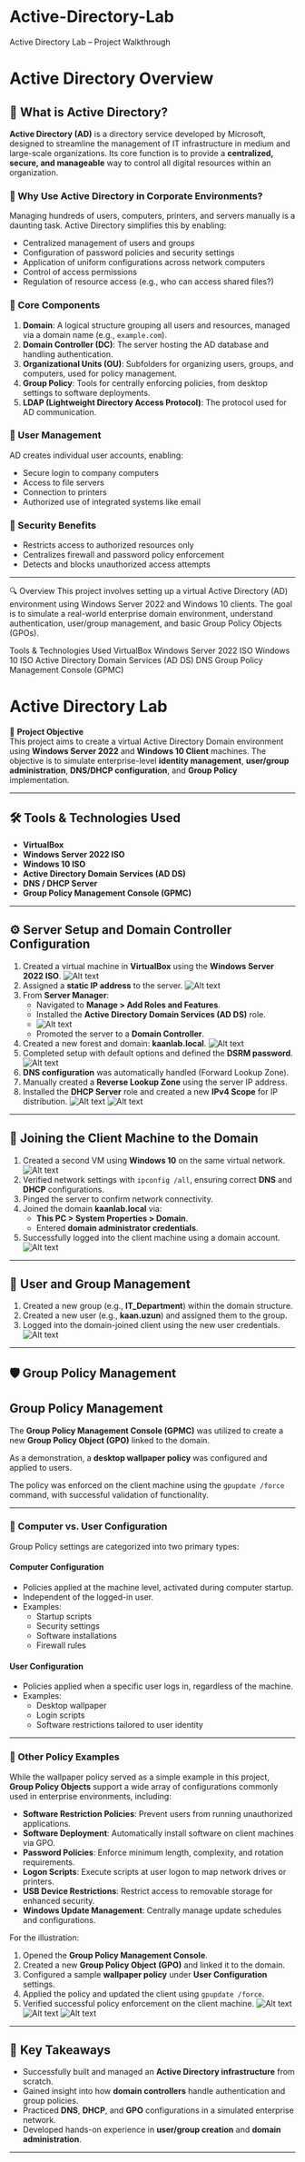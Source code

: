 # Active-Directory-Lab
Active Directory Lab – Project Walkthrough

# Active Directory Overview

## 🔐 What is Active Directory?

**Active Directory (AD)** is a directory service developed by Microsoft, designed to streamline the management of IT infrastructure in medium and large-scale organizations. Its core function is to provide a **centralized, secure, and manageable** way to control all digital resources within an organization.

### 🏢 Why Use Active Directory in Corporate Environments?

Managing hundreds of users, computers, printers, and servers manually is a daunting task. Active Directory simplifies this by enabling:

- Centralized management of users and groups
- Configuration of password policies and security settings
- Application of uniform configurations across network computers
- Control of access permissions
- Regulation of resource access (e.g., who can access shared files?)

### 🧱 Core Components

1. **Domain**: A logical structure grouping all users and resources, managed via a domain name (e.g., `example.com`).
2. **Domain Controller (DC)**: The server hosting the AD database and handling authentication.
3. **Organizational Units (OU)**: Subfolders for organizing users, groups, and computers, used for policy management.
4. **Group Policy**: Tools for centrally enforcing policies, from desktop settings to software deployments.
5. **LDAP (Lightweight Directory Access Protocol)**: The protocol used for AD communication.

### 👥 User Management

AD creates individual user accounts, enabling:

- Secure login to company computers
- Access to file servers
- Connection to printers
- Authorized use of integrated systems like email

### 🔐 Security Benefits

- Restricts access to authorized resources only
- Centralizes firewall and password policy enforcement
- Detects and blocks unauthorized access attempts

---

🔍 Overview
This project involves setting up a virtual Active Directory (AD) environment using Windows Server 2022 and Windows 10 clients. The goal is to simulate a real-world enterprise domain environment, understand authentication, user/group management, and basic Group Policy Objects (GPOs).

Tools & Technologies Used
VirtualBox
Windows Server 2022 ISO
Windows 10 ISO
Active Directory Domain Services (AD DS)
DNS
Group Policy Management Console (GPMC)

# Active Directory Lab

🎯 **Project Objective**  
This project aims to create a virtual Active Directory Domain environment using **Windows Server 2022** and **Windows 10 Client** machines. The objective is to simulate enterprise-level **identity management**, **user/group administration**, **DNS/DHCP configuration**, and **Group Policy** implementation.

---

## 🛠️ Tools & Technologies Used
- **VirtualBox**
- **Windows Server 2022 ISO**
- **Windows 10 ISO**
- **Active Directory Domain Services (AD DS)**
- **DNS / DHCP Server**
- **Group Policy Management Console (GPMC)**

---

## ⚙️ Server Setup and Domain Controller Configuration
1. Created a virtual machine in **VirtualBox** using the **Windows Server 2022 ISO**.
   ![Alt text](images/server.png)
2. Assigned a **static IP address** to the server.
   ![Alt text](images/image1.png)
3. From **Server Manager**:
   - Navigated to **Manage > Add Roles and Features**.
   - Installed the **Active Directory Domain Services (AD DS)** role.
   - ![Alt text](images/image3.png)
   - Promoted the server to a **Domain Controller**.
4. Created a new forest and domain: **kaanlab.local**.
   ![Alt text](images/image4.png)
5. Completed setup with default options and defined the **DSRM password**.
   ![Alt text](images/image5.png)
6. **DNS configuration** was automatically handled (Forward Lookup Zone).
7. Manually created a **Reverse Lookup Zone** using the server IP address.
8. Installed the **DHCP Server** role and created a new **IPv4 Scope** for IP distribution.
   ![Alt text](images/image6.png)
   ![Alt text](images/image7.png)

---

## 🧩 Joining the Client Machine to the Domain
1. Created a second VM using **Windows 10** on the same virtual network.
   ![Alt text](images/client.png)
3. Verified network settings with `ipconfig /all`, ensuring correct **DNS** and **DHCP** configurations.
4. Pinged the server to confirm network connectivity.
5. Joined the domain **kaanlab.local** via:
   - **This PC > System Properties > Domain**.
   - Entered **domain administrator credentials**.
6. Successfully logged into the client machine using a domain account.
  ![Alt text](images/client2.png)

---

## 👤 User and Group Management
1. Created a new group (e.g., **IT_Department**) within the domain structure.
2. Created a new user (e.g., **kaan.uzun**) and assigned them to the group.
3. Logged into the domain-joined client using the new user credentials.
   ![Alt text](images/dep.png)

---

## 🛡️ Group Policy Management

## Group Policy Management

The **Group Policy Management Console (GPMC)** was utilized to create a new **Group Policy Object (GPO)** linked to the domain.

As a demonstration, a **desktop wallpaper policy** was configured and applied to users.

The policy was enforced on the client machine using the `gpupdate /force` command, with successful validation of functionality.

---

### 👥 Computer vs. User Configuration

Group Policy settings are categorized into two primary types:

#### **Computer Configuration**
- Policies applied at the machine level, activated during computer startup.
- Independent of the logged-in user.
- Examples:
  - Startup scripts
  - Security settings
  - Software installations
  - Firewall rules

#### **User Configuration**
- Policies applied when a specific user logs in, regardless of the machine.
- Examples:
  - Desktop wallpaper
  - Login scripts
  - Software restrictions tailored to user identity

---

### 🧩 Other Policy Examples

While the wallpaper policy served as a simple example in this project, **Group Policy Objects** support a wide array of configurations commonly used in enterprise environments, including:

- **Software Restriction Policies**: Prevent users from running unauthorized applications.
- **Software Deployment**: Automatically install software on client machines via GPO.
- **Password Policies**: Enforce minimum length, complexity, and rotation requirements.
- **Logon Scripts**: Execute scripts at user logon to map network drives or printers.
- **USB Device Restrictions**: Restrict access to removable storage for enhanced security.
- **Windows Update Management**: Centrally manage update schedules and configurations.

For the illustration:

1. Opened the **Group Policy Management Console**.
2. Created a new **Group Policy Object (GPO)** and linked it to the domain.
3. Configured a sample **wallpaper policy** under **User Configuration** settings.
4. Applied the policy and updated the client using `gpupdate /force`.
5. Verified successful policy enforcement on the client machine.
   ![Alt text](images/policy.png)
   ![Alt text](images/wallpaper_policy.png)
   ![Alt text](wallpaper_policy1.png)
---

## 🚀 Key Takeaways
- Successfully built and managed an **Active Directory infrastructure** from scratch.
- Gained insight into how **domain controllers** handle authentication and group policies.
- Practiced **DNS**, **DHCP**, and **GPO** configurations in a simulated enterprise network.
- Developed hands-on experience in **user/group creation** and **domain administration**.

---
